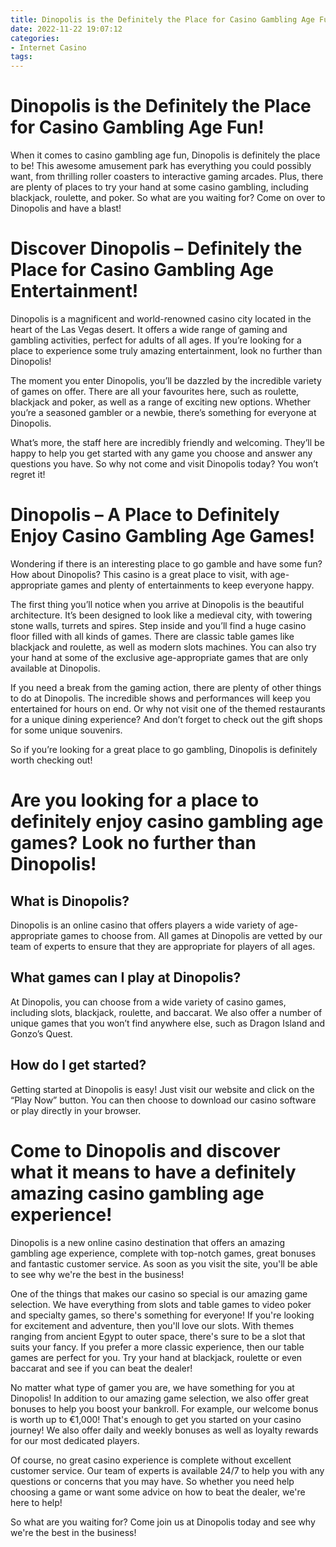 ```yaml
---
title: Dinopolis is the Definitely the Place for Casino Gambling Age Fun!
date: 2022-11-22 19:07:12
categories:
- Internet Casino
tags:
---
```



#  Dinopolis is the Definitely the Place for Casino Gambling Age Fun!



When it comes to casino gambling age fun, Dinopolis is definitely the place to be! This awesome amusement park has everything you could possibly want, from thrilling roller coasters to interactive gaming arcades. Plus, there are plenty of places to try your hand at some casino gambling, including blackjack, roulette, and poker. So what are you waiting for? Come on over to Dinopolis and have a blast!

#  Discover Dinopolis – Definitely the Place for Casino Gambling Age Entertainment!

Dinopolis is a magnificent and world-renowned casino city located in the heart of the Las Vegas desert. It offers a wide range of gaming and gambling activities, perfect for adults of all ages. If you’re looking for a place to experience some truly amazing entertainment, look no further than Dinopolis!

The moment you enter Dinopolis, you’ll be dazzled by the incredible variety of games on offer. There are all your favourites here, such as roulette, blackjack and poker, as well as a range of exciting new options. Whether you’re a seasoned gambler or a newbie, there’s something for everyone at Dinopolis.

What’s more, the staff here are incredibly friendly and welcoming. They’ll be happy to help you get started with any game you choose and answer any questions you have. So why not come and visit Dinopolis today? You won’t regret it!

#  Dinopolis – A Place to Definitely Enjoy Casino Gambling Age Games!

Wondering if there is an interesting place to go gamble and have some fun? How about Dinopolis? This casino is a great place to visit, with age-appropriate games and plenty of entertainments to keep everyone happy.

The first thing you’ll notice when you arrive at Dinopolis is the beautiful architecture. It’s been designed to look like a medieval city, with towering stone walls, turrets and spires. Step inside and you’ll find a huge casino floor filled with all kinds of games. There are classic table games like blackjack and roulette, as well as modern slots machines. You can also try your hand at some of the exclusive age-appropriate games that are only available at Dinopolis.

If you need a break from the gaming action, there are plenty of other things to do at Dinopolis. The incredible shows and performances will keep you entertained for hours on end. Or why not visit one of the themed restaurants for a unique dining experience? And don’t forget to check out the gift shops for some unique souvenirs.

So if you’re looking for a great place to go gambling, Dinopolis is definitely worth checking out!

#  Are you looking for a place to definitely enjoy casino gambling age games? Look no further than Dinopolis!

## What is Dinopolis?

Dinopolis is an online casino that offers players a wide variety of age-appropriate games to choose from. All games at Dinopolis are vetted by our team of experts to ensure that they are appropriate for players of all ages.

## What games can I play at Dinopolis?

At Dinopolis, you can choose from a wide variety of casino games, including slots, blackjack, roulette, and baccarat. We also offer a number of unique games that you won’t find anywhere else, such as Dragon Island and Gonzo’s Quest.

## How do I get started?

Getting started at Dinopolis is easy! Just visit our website and click on the “Play Now” button. You can then choose to download our casino software or play directly in your browser.

#  Come to Dinopolis and discover what it means to have a definitely amazing casino gambling age experience!

Dinopolis is a new online casino destination that offers an amazing gambling age experience, complete with top-notch games, great bonuses and fantastic customer service. As soon as you visit the site, you'll be able to see why we're the best in the business!

One of the things that makes our casino so special is our amazing game selection. We have everything from slots and table games to video poker and specialty games, so there's something for everyone! If you're looking for excitement and adventure, then you'll love our slots. With themes ranging from ancient Egypt to outer space, there's sure to be a slot that suits your fancy. If you prefer a more classic experience, then our table games are perfect for you. Try your hand at blackjack, roulette or even baccarat and see if you can beat the dealer!

No matter what type of gamer you are, we have something for you at Dinopolis! In addition to our amazing game selection, we also offer great bonuses to help you boost your bankroll. For example, our welcome bonus is worth up to €1,000! That's enough to get you started on your casino journey! We also offer daily and weekly bonuses as well as loyalty rewards for our most dedicated players.

Of course, no great casino experience is complete without excellent customer service. Our team of experts is available 24/7 to help you with any questions or concerns that you may have. So whether you need help choosing a game or want some advice on how to beat the dealer, we're here to help!

So what are you waiting for? Come join us at Dinopolis today and see why we're the best in the business!